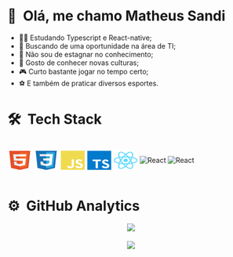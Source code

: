 # 👋 &nbsp;Olá, me chamo Matheus Sandi

- 👨‍💻 Estudando Typescript e React-native;
- 🌱 Buscando de uma oportunidade na área de TI;
- 🚀 Não sou de estagnar no conhecimento;
- 👯 Gosto de conhecer novas culturas;
- 🎮 Curto bastante jogar no tempo certo;
- ⚽ E também de praticar diversos esportes.

# 🛠 &nbsp;Tech Stack

<div style="display: inline_block"><br>
  <img align="center" alt="HTML" height="40" width="50" src="https://raw.githubusercontent.com/devicons/devicon/master/icons/html5/html5-original.svg">
  <img align="center" alt="CSS" height="40" width="50" src="https://raw.githubusercontent.com/devicons/devicon/master/icons/css3/css3-original.svg">
  <img align="center" alt="Js" height="40" width="50" src="https://raw.githubusercontent.com/devicons/devicon/master/icons/javascript/javascript-plain.svg">
  <img align="center" alt="Ts" height="40" width="50" src="https://raw.githubusercontent.com/devicons/devicon/master/icons/typescript/typescript-plain.svg">
  <img align="center" alt="React" height="40" width="50" src="https://raw.githubusercontent.com/devicons/devicon/master/icons/react/react-original.svg">
  <img align="center" alt="React" height="40" width="50" src="https://cdn.jsdelivr.net/gh/devicons/devicon/icons/nodejs/nodejs-original.svg" >
  <img align="center" alt="React" height="40" width="50" src="https://cdn.jsdelivr.net/gh/devicons/devicon/icons/mysql/mysql-original-wordmark.svg" >
  
</div>

<br>

# ⚙️ &nbsp;GitHub Analytics

<div align="center">
  <a href="https://github.com/Matheussandi">
  <img height="180em" src="https://github-readme-stats.vercel.app/api?username=matheussandi&show_icons=true&theme=github_dark&include_all_commits=true&count_private=true&locale=pt-br"/>
  <br><br>
  <img height="215em" src="https://github-readme-stats.vercel.app/api/top-langs/?username=matheussandi&layout=compact&langs_count=7&theme=github_dark&locale=pt-br"/>
</div>
